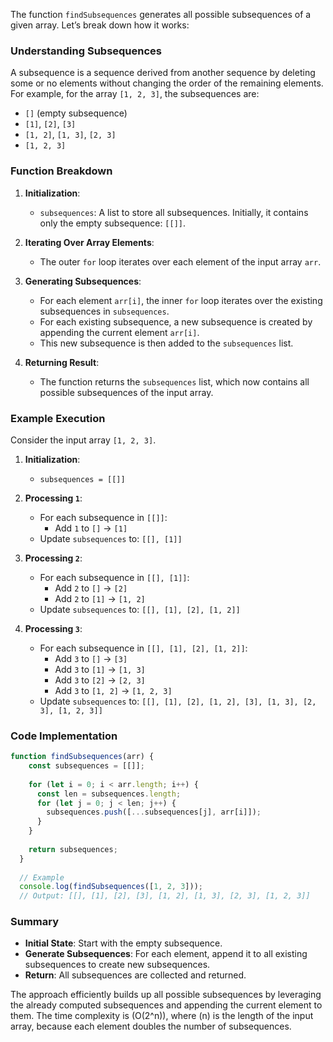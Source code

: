 The function `findSubsequences` generates all possible subsequences of a given array. Let’s break down how it works:

### Understanding Subsequences

A subsequence is a sequence derived from another sequence by deleting some or no elements without changing the order of the remaining elements. For example, for the array `[1, 2, 3]`, the subsequences are:
- `[]` (empty subsequence)
- `[1]`, `[2]`, `[3]`
- `[1, 2]`, `[1, 3]`, `[2, 3]`
- `[1, 2, 3]`

### Function Breakdown

1. **Initialization**:
   - `subsequences`: A list to store all subsequences. Initially, it contains only the empty subsequence: `[[]]`.

2. **Iterating Over Array Elements**:
   - The outer `for` loop iterates over each element of the input array `arr`.

3. **Generating Subsequences**:
   - For each element `arr[i]`, the inner `for` loop iterates over the existing subsequences in `subsequences`.
   - For each existing subsequence, a new subsequence is created by appending the current element `arr[i]`.
   - This new subsequence is then added to the `subsequences` list.

4. **Returning Result**:
   - The function returns the `subsequences` list, which now contains all possible subsequences of the input array.

### Example Execution

Consider the input array `[1, 2, 3]`.

1. **Initialization**:
   - `subsequences = [[]]`

2. **Processing `1`**:
   - For each subsequence in `[[]]`:
     - Add `1` to `[]` → `[1]`
   - Update `subsequences` to: `[[], [1]]`

3. **Processing `2`**:
   - For each subsequence in `[[], [1]]`:
     - Add `2` to `[]` → `[2]`
     - Add `2` to `[1]` → `[1, 2]`
   - Update `subsequences` to: `[[], [1], [2], [1, 2]]`

4. **Processing `3`**:
   - For each subsequence in `[[], [1], [2], [1, 2]]`:
     - Add `3` to `[]` → `[3]`
     - Add `3` to `[1]` → `[1, 3]`
     - Add `3` to `[2]` → `[2, 3]`
     - Add `3` to `[1, 2]` → `[1, 2, 3]`
   - Update `subsequences` to: `[[], [1], [2], [1, 2], [3], [1, 3], [2, 3], [1, 2, 3]]`

### Code Implementation

```javascript
function findSubsequences(arr) {
    const subsequences = [[]];
    
    for (let i = 0; i < arr.length; i++) {
      const len = subsequences.length;
      for (let j = 0; j < len; j++) {
        subsequences.push([...subsequences[j], arr[i]]);
      }
    }
    
    return subsequences;
  }
  
  // Example
  console.log(findSubsequences([1, 2, 3])); 
  // Output: [[], [1], [2], [3], [1, 2], [1, 3], [2, 3], [1, 2, 3]]
```

### Summary

- **Initial State**: Start with the empty subsequence.
- **Generate Subsequences**: For each element, append it to all existing subsequences to create new subsequences.
- **Return**: All subsequences are collected and returned.

The approach efficiently builds up all possible subsequences by leveraging the already computed subsequences and appending the current element to them. The time complexity is \(O(2^n)\), where \(n\) is the length of the input array, because each element doubles the number of subsequences.